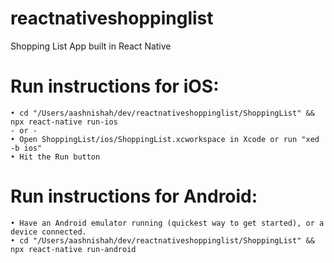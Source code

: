 # reactnativeshoppinglist
Shopping List App built in React Native

# Run instructions for iOS:
    • cd "/Users/aashnishah/dev/reactnativeshoppinglist/ShoppingList" && npx react-native run-ios
    - or -
    • Open ShoppingList/ios/ShoppingList.xcworkspace in Xcode or run "xed -b ios"
    • Hit the Run button

# Run instructions for Android:
    • Have an Android emulator running (quickest way to get started), or a device connected.
    • cd "/Users/aashnishah/dev/reactnativeshoppinglist/ShoppingList" && npx react-native run-android